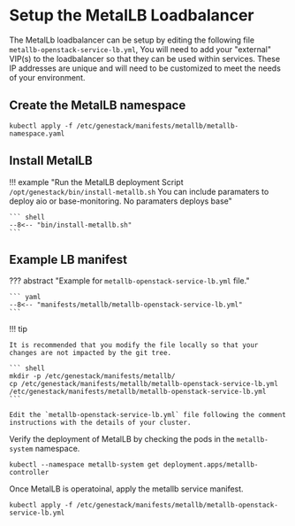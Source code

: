 # Setup the MetalLB Loadbalancer

The MetalLb loadbalancer can be setup by editing the following file `metallb-openstack-service-lb.yml`, You will need to add
your "external" VIP(s) to the loadbalancer so that they can be used within services. These IP addresses are unique and will
need to be customized to meet the needs of your environment.

## Create the MetalLB namespace

``` shell
kubectl apply -f /etc/genestack/manifests/metallb/metallb-namespace.yaml
```

## Install MetalLB

!!! example "Run the MetalLB deployment Script `/opt/genestack/bin/install-metallb.sh` You can include paramaters to deploy aio or base-monitoring. No paramaters deploys base"

    ``` shell
    --8<-- "bin/install-metallb.sh"
    ```

## Example LB manifest

??? abstract "Example for `metallb-openstack-service-lb.yml` file."

    ``` yaml
    --8<-- "manifests/metallb/metallb-openstack-service-lb.yml"
    ```

!!! tip

    It is recommended that you modify the file locally so that your changes are not impacted by the git tree.

    ``` shell
    mkdir -p /etc/genestack/manifests/metallb/
    cp /etc/genestack/manifests/metallb/metallb-openstack-service-lb.yml /etc/genestack/manifests/metallb/metallb-openstack-service-lb.yml
    ```

    Edit the `metallb-openstack-service-lb.yml` file following the comment instructions with the details of your cluster.

Verify the deployment of MetalLB by checking the pods in the `metallb-system` namespace.

``` shell
kubectl --namespace metallb-system get deployment.apps/metallb-controller
```

Once MetalLB is operatoinal, apply the metallb service manifest.

``` shell
kubectl apply -f /etc/genestack/manifests/metallb/metallb-openstack-service-lb.yml
```
